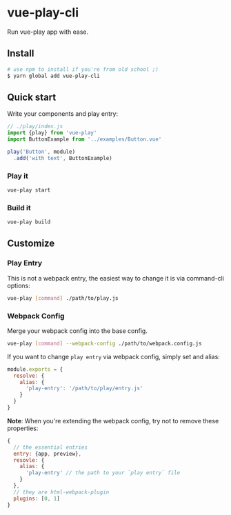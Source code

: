 # vue-play-cli

Run vue-play app with ease.

## Install

```bash
# use npm to install if you're from old school ;)
$ yarn global add vue-play-cli
```

## Quick start

Write your components and play entry:

```js
// ./play/index.js
import {play} from 'vue-play'
import ButtonExample from '../examples/Button.vue'

play('Button', module)
  .add('with text', ButtonExample)
```

### Play it

```bash
vue-play start
```

### Build it

```bash
vue-play build
```

## Customize

### Play Entry

This is not a webpack entry, the easiest way to change it is via command-cli options:

```bash
vue-play [command] ./path/to/play.js
```

### Webpack Config

Merge your webpack config into the base config.

```bash
vue-play [command] --webpack-config ./path/to/webpack.config.js
```

If you want to change `play entry` via webpack config, simply set and alias:

```js
module.exports = {
  resolve: {
    alias: {
      'play-entry': '/path/to/play/entry.js'
    }
  }
}
```

**Note**: When you're extending the webpack config, try not to remove these properties:

```js
{
  // the essential entries
  entry: {app, preview},
  resovle: {
    alias: {
      'play-entry' // the path to your `play entry` file
    }
  },
  // they are html-webpack-plugin
  plugins: [0, 1]
}
```
